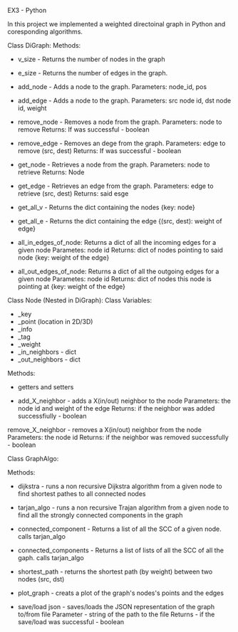EX3 - Python

In this project we implemented a weighted directoinal graph in Python and coresponding algorithms.

Class DiGraph:
Methods:
* v_size - Returns the number of nodes in the graph

* e_size - Returns the number of edges in the graph.

* add_node - Adds a node to the graph.
             Parameters: node_id, pos
  
* add_edge - Adds a node to the graph.
             Parameters: src node id, dst node id, weight

* remove_node - Removes a node from the graph.
                Parameters: node to remove
                Returns: If was successful - boolean
                
* remove_edge - Removes an dege from the graph.
                Parameters: edge to remove (src, dest)
                Returns: If was successful - boolean

* get_node - Retrieves a node from the graph.
             Parameters: node to retrieve
             Returns: Node

* get_edge - Retrieves an edge from the graph.
             Parameters: edge to retrieve (src, dest)
             Returns: said esge
 
* get_all_v - Returns the dict containing the nodes {key: node} 
 
* get_all_e - Returns the dict containing the edge {(src, dest): weight of edge} 

* all_in_edges_of_node: Returns a dict of all the incoming edges for a given node
                        Parametes: node id
                        Returns: dict of nodes pointing to said node {key: weight of the edge}
                        
* all_out_edges_of_node: Returns a dict of all the outgoing edges for a given node
                        Parametes: node id
                        Returns: dict of nodes this node is pointing at {key: weight of the edge}
                        
Class Node (Nested in DiGraph):
Class Variables:

- _key
- _point (location in 2D/3D)
- _info
- _tag
- _weight
- _in_neighbors  - dict
- _out_neighbors - dict

Methods:

* getters and setters

* add_X_neighbor - adds a X(in/out) neighbor to the node
                   Parameters: the node id and weight of the edge
                   Returns: if the neighbor was added successfiully - boolean

remove_X_neighbor - removes a X(in/out) neighbor from the node
                   Parameters: the node id
                   Returns: if the neighbor was removed successfully - boolean


Class GraphAlgo:

Methods:

* dijkstra - runs a non recursive Dijkstra algorithm from a given node to find shortest pathes to all connected nodes

* tarjan_algo - runs a non recursive Trajan algorithm from a given node to find all the strongly connected components in the graph

* connected_component - Returns a list of all the SCC of a given node. calls tarjan_algo

* connected_components - Returns a list of lists of all the SCC of all the gaph. calls tarjan_algo

* shortest_path - returns the shortest path (by weight) between two nodes (src, dst)

* plot_graph - creats a plot of the graph's nodes's points and the edges

* save/load json - saves/loads the JSON representation of the graph to/from file
                   Parameter - string of the path to the file
                   Returns - if the save/load was successful - boolean
